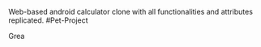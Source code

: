 Web-based android calculator clone with all functionalities and attributes replicated. #Pet-Project


Grea
